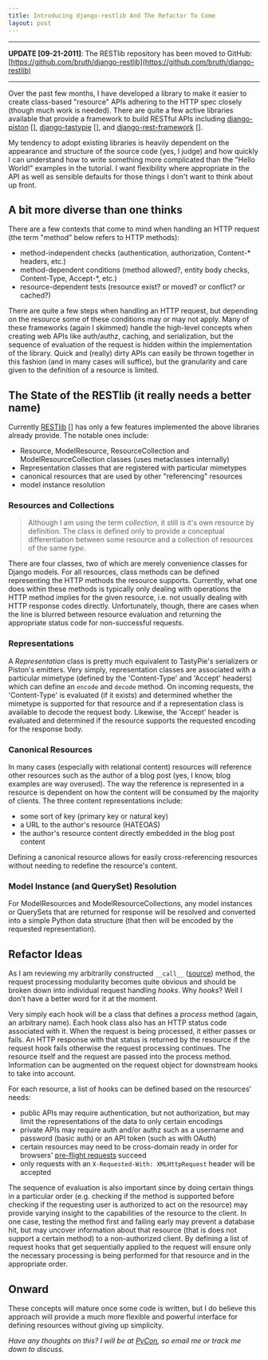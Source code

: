 ```yaml
---
title: Introducing django-restlib And The Refactor To Come
layout: post
---
```


---

**UPDATE [09-21-2011]**: The RESTlib repository has been moved to GitHub: [https://github.com/bruth/django-restlib](https://github.com/bruth/django-restlib)

---

Over the past few months, I have developed a library to make it easier to create class-based "resource" APIs adhering to the HTTP spec closely (though much work is needed). There are quite a few active libraries available that provide a framework to build RESTful APIs including [django-piston] [], [django-tastypie] [], and [django-rest-framework] [].

My tendency to adopt existing libraries is heavily dependent on the appearance and structure of the source code (yes, I judge) and how quickly I can understand how to write something more complicated than the "Hello World!" examples in the tutorial. I want flexibility where appropriate in the API as well as sensible defaults for those things I don't want to think about up front.

[django-piston]: https://bitbucket.org/jespern/django-piston
[django-tastypie]: https://github.com/toastdriven/django-tastypie
[django-rest-framework]: https://bitbucket.org/tomchristie/django-rest-framework/

## A bit more diverse than one thinks
There are a few contexts that come to mind when handling an HTTP request (the term "method" below refers to HTTP methods):

- method-independent checks (authentication, authorization, Content-* headers, etc.)
- method-dependent conditions (method allowed?, entity body checks, Content-Type, Accept-*, etc.)
- resource-dependent tests (resource exist? or moved? or conflict? or cached?)

There are quite a few steps when handling an HTTP request, but depending on the resource some of these conditions may or may not apply. Many of these frameworks (again I skimmed) handle the high-level concepts when creating web APIs like auth/authz, caching, and serialization, but the sequence of evaluation of the request is hidden within the implementation of the library. Quick and (really) dirty APIs can easily be thrown together in this fashion (and in many cases will suffice), but the granularity and care given to the definition of a resource is limited.

## The State of the RESTlib (it really needs a better name)
Currently [RESTlib] [] has only a few features implemented the above libraries already provide. The notable ones include:

[RESTlib]: https://bitbucket.org/bruth/django-restlib/src/3507935583eb

- Resource, ModelResource, ResourceCollection and ModelResourceCollection classes (uses metaclasses internally)
- Representation classes that are registered with particular mimetypes
- canonical resources that are used by other "referencing" resources
- model instance resolution

### Resources and Collections

> Although I am using the term _collection_, it still is it's own resource by definition. The class is defined only to provide a conceptual differentiation between some resource and a collection of resources of the same _type_.

There are four classes, two of which are merely convenience classes for Django models. For all resources, class methods can be defined representing the HTTP methods the resource supports. Currently, what one does within these methods is typically only dealing with operations the HTTP method implies for the given resource, i.e. not usually dealing with HTTP response codes directly. Unfortunately, though, there are cases when the line is blurred between resource evaluation and returning the appropriate status code for non-successful requests.

### Representations
A _Representation_ class is pretty much equivalent to TastyPie's serializers or Piston's emitters. Very simply, representation classes are associated with a particular mimetype (defined by the 'Content-Type' and 'Accept' headers) which can define an ``encode`` and ``decode`` method. On incoming requests, the 'Content-Type' is evaluated (if it exists) and determined whether the mimetype is supported for that resource and if a representation class is available to decode the request body. Likewise, the 'Accept' header is evaluated and determined if the resource supports the requested encoding for the response body.

### Canonical Resources
In many cases (especially with relational content) resources will reference other resources such as the author of a blog post (yes, I know, blog examples are way overused). The way the reference is represented in a resource is dependent on how the content will be consumed by the majority of clients. The three content representations include:

- some sort of key (primary key or natural key)
- a URL to the author's resource (HATEOAS)
- the author's resource content directly embedded in the blog post content

Defining a canonical resource allows for easily cross-referencing resources without needing to redefine the resource's content.

### Model Instance (and QuerySet) Resolution
For ModelResources and ModelResourceCollections, any model instances or QuerySets that are returned for response will be resolved and converted into a simple Python data structure (that then will be encoded by the requested representation).

## Refactor Ideas
As I am reviewing my arbitrarily constructed ``__call__`` ([source][]) method, the request processing modularity becomes quite obvious and should be broken down into individual request handling _hooks_. Why _hooks_? Well I don't have a better word for it at the moment.

[source]: https://bitbucket.org/bruth/django-restlib/src/3507935583eb/restlib/http/resources/base.py#cl-196
Very simply each hook will be a class that defines a _process_ method (again, an arbitrary name). Each hook class also has an HTTP status code associated with it. When the request is being processed, it either passes or fails. An HTTP response with that status is returned by the resource if the request hook fails otherwise the request processing continues. The resource itself and the request are passed into the process method. Information can be augmented on the request object for downstream hooks to take into account.

For each resource, a list of hooks can be defined based on the resources' needs:

- public APIs may require authentication, but not authorization, but may limit the representations of the data to only certain encodings
- private APIs may require auth and/or authz such as a username and password (basic auth) or an API token (such as with OAuth)
- certain resources may need to be cross-domain ready in order for browsers' <a href="https://developer.mozilla.org/en/HTTP_access_control">pre-flight requests</a> succeed
- only requests with an ``X-Requested-With: XMLHttpRequest`` header will be accepted

The sequence of evaluation is also important since by doing certain things in a particular order (e.g. checking if the method is supported before checking if the requesting user is authorized to act on the resource) may provide varying insight to the capabilities of the resource to the client. In one case, testing the method first and failing early may prevent a database hit, but may uncover information about that resource (that is does not support a certain method) to a non-authorized client. By defining a list of request hooks that get sequentially applied to the request will ensure only the necessary processing is being performed for that resource and in the appropriate order.

## Onward
These concepts will mature once some code is written, but I do believe this approach will provide a much more flexible and powerful interface for defining resources without giving up simplicity.

_Have any thoughts on this? I will be at <a href="http://us.pycon.org/2011/home/">PyCon</a>, so email me or track me down to discuss._
